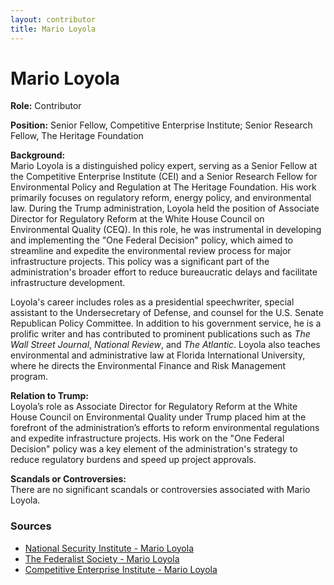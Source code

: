 ```yaml
---
layout: contributor
title: Mario Loyola
---
```


# Mario Loyola

**Role:** Contributor

**Position:** Senior Fellow, Competitive Enterprise Institute; Senior Research Fellow, The Heritage Foundation

**Background:**  
Mario Loyola is a distinguished policy expert, serving as a Senior Fellow at the Competitive Enterprise Institute (CEI) and a Senior Research Fellow for Environmental Policy and Regulation at The Heritage Foundation. His work primarily focuses on regulatory reform, energy policy, and environmental law. During the Trump administration, Loyola held the position of Associate Director for Regulatory Reform at the White House Council on Environmental Quality (CEQ). In this role, he was instrumental in developing and implementing the "One Federal Decision" policy, which aimed to streamline and expedite the environmental review process for major infrastructure projects. This policy was a significant part of the administration's broader effort to reduce bureaucratic delays and facilitate infrastructure development.

Loyola's career includes roles as a presidential speechwriter, special assistant to the Undersecretary of Defense, and counsel for the U.S. Senate Republican Policy Committee. In addition to his government service, he is a prolific writer and has contributed to prominent publications such as *The Wall Street Journal*, *National Review*, and *The Atlantic*. Loyola also teaches environmental and administrative law at Florida International University, where he directs the Environmental Finance and Risk Management program.

**Relation to Trump:**  
Loyola’s role as Associate Director for Regulatory Reform at the White House Council on Environmental Quality under Trump placed him at the forefront of the administration’s efforts to reform environmental regulations and expedite infrastructure projects. His work on the "One Federal Decision" policy was a key element of the administration's strategy to reduce regulatory burdens and speed up project approvals.

**Scandals or Controversies:**  
There are no significant scandals or controversies associated with Mario Loyola.

### Sources
- [National Security Institute - Mario Loyola](https://nationalsecurity.gmu.edu/mario-loyola/)
- [The Federalist Society - Mario Loyola](https://fedsoc.org/contributors/mario-loyola)
- [Competitive Enterprise Institute - Mario Loyola](https://cei.org/experts/mario-loyola/)

